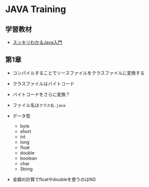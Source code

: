 # JAVA Training

## 学習教材
- [スッキリわかるJava入門](https://www.amazon.co.jp/%E3%82%B9%E3%83%83%E3%82%AD%E3%83%AA%E3%82%8F%E3%81%8B%E3%82%8BJava%E5%85%A5%E9%96%80-%E7%AC%AC3%E7%89%88-%E3%82%B9%E3%83%83%E3%82%AD%E3%83%AA%E3%82%B7%E3%83%AA%E3%83%BC%E3%82%BA-%E4%B8%AD%E5%B1%B1%E6%B8%85%E5%96%AC/dp/4295007803/ref=pd_bxgy_img_sccl_1/358-4281526-7552105?content-id=amzn1.sym.bc57a5ab-9f02-4944-8c5c-9e1696e0d32c&pd_rd_i=4295007803&psc=1)

## 第1章
- コンパイルすることでソースファイルをクラスファイルに変換する
- クラスファイルはバイトコード
- バイトコードをさらに変換？

- ファイル名は`クラス名.java`
- データ型
  - byte
  - short
  - int
  - long
  - float
  - double
  - boolean
  - char
  - String

- 金額の計算でfloatやdoubleを使うのはNG
